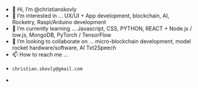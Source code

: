 - 👋 Hi, I’m @christianskovly
- 👀 I’m interested in ... UX/UI + App development, blockchain, AI, Rocketry, Raspi/Arduino development
- 🌱 I’m currently learning ... Javascript, CSS, PYTHON, REACT + Node.js / low.js, MongoDB, PyTorch / TensorFlow
- 💞️ I’m looking to collaborate on ... micro-blockchain development, model rocket hardware/software, AI Txt2Speech
- 📫 How to reach me ...
-     christian.skovly@gmail.com
- 
<!---
christianskovly/christianskovly is a ✨ special ✨ repository because its `README.md` (this file) appears on your GitHub profile.
You can click the Preview link to take a look at your changes.
--->
